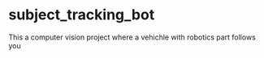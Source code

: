 # subject_tracking_bot
This a computer vision project where a vehichle with robotics part follows you
